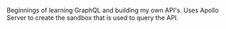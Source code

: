 Beginnings of learning GraphQL and building my own API's. Uses Apollo Server to create the sandbox that is used to query the API.